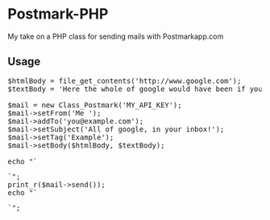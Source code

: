 Postmark-PHP
============

My take on a PHP class for sending mails with Postmarkapp.com

Usage
-----
<pre>
$htmlBody = file_get_contents('http://www.google.com');
$textBody = 'Here the whole of google would have been if you did HTML!';

$mail = new Class_Postmark('MY_API_KEY');
$mail->setFrom('Me <me@example.com>');
$mail->addTo('you@example.com');
$mail->setSubject('All of google, in your inbox!');
$mail->setTag('Example');
$mail->setBody($htmlBody, $textBody);

echo "`<pre>`";
print_r($mail->send());
echo "`</pre>`";
</pre>